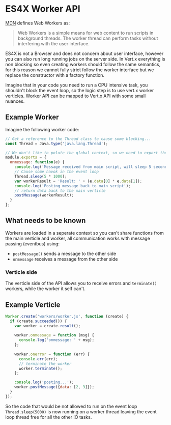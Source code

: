 # ES4X Worker API

[MDN](https://developer.mozilla.org/en-US/docs/Web/API/Web_Workers_API/Using_web_workers) defines Web Workers as:

> Web Workers is a simple means for web content to run scripts in background threads.
> The worker thread can perform tasks without interfering with the user interface.

ES4X is not a Browser and does not concern about user interface, however you can also run long running jobs on the
server side. In Vert.x everything is non blocking so even creating workers should follow the same semantics, for this
reason we cannot fully strict follow the worker interface but we replace the constructor with a factory function.

Imagine that in your code you need to run a CPU intensive task, you shouldn't block the event loop, so the logic step
is to use vert.x worker verticles. Worker API can be mapped to Vert.x API with some small nuances.

## Example Worker

Imagine the following worker code:

```js
// Get a reference to the Thread class to cause some blocking...
const Thread = Java.type('java.lang.Thread');

// We don't like to polute the global context, so we need to export the onmessage handler.
module.exports = {
  onmessage: function(e) {
    console.log('Message received from main script, will sleep 5 seconds...');
    // Cause some havok in the event loop
    Thread.sleep(5 * 1000);
    var workerResult = 'Result: ' + (e.data[0] * e.data[1]);
    console.log('Posting message back to main script');
    // return data back to the main verticle
    postMessage(workerResult);
  }
};
```

## What needs to be known

Workers are loaded in a seperate context so you can't share functions from the main verticle and worker, all
communication works with message passing (eventbus) using:

* `postMessage()` sends a message to the other side
* `onmessage` receives a message from the other side

### Verticle side

The verticle side of the API allows you to receive errors and `terminate()` workers, while the worker it self can't.

## Example Verticle

```js
Worker.create('workers/worker.js', function (create) {
  if (create.succeeded()) {
    var worker = create.result();
    
    worker.onmessage = function (msg) {
      console.log('onmessage: ' + msg);
    };
    
    worker.onerror = function (err) {
      console.err(err);
      // terminate the worker
      worker.terminate();
    };

    console.log('posting...');
    worker.postMessage({data: [2, 3]});
  }
});
```

So the code that would be not allowed to run on the event loop `Thread.sleep(5000)` is now running on a worker thread
leaving the event loop thread free for all the other IO tasks.
